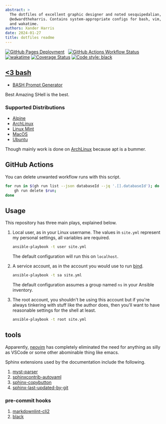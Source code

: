 ```yaml
---
abstract: >
  The dotfiles of excellent graphic designer and noted sesquipedalian,
  @edwardtheharris. Contains system-appropriate configs for bash, vim,
  and wakatime.
authors: Xander Harris
date: 2024-01-27
title: dotfiles readme
---
```


[![GitHub Pages Deployment](https://img.shields.io/github/actions/workflow/status/edwardtheharris/dotfiles/pages.yml?branch=main&style=flat&logo=github&label=GitHub%20Pages)](https://edwardtheharris.github.io/dotfiles/)
&nbsp; [![GitHub Actions Workflow Status](https://img.shields.io/github/actions/workflow/status/edwardtheharris/dotfiles/shell.yml?branch=main&style=flat&logo=githubactions&logoColor=white&label=ShellCheck)](https://github.com/edwardtheharris/dotfiles/actions/workflows/shell.yml)
[![wakatime](https://wakatime.com/badge/github/edwardtheharris/dotfiles.svg)](https://wakatime.com/badge/github/edwardtheharris/dotfiles)
[![Coverage Status](https://coveralls.io/repos/github/edwardtheharris/dotfiles/badge.svg)](https://coveralls.io/github/edwardtheharris/dotfiles)
[![Code style: black](https://img.shields.io/badge/code%20style-black-000000.svg)](https://github.com/psf/black)

## [<3 bash](http://tldp.org/HOWTO/Bash-Prog-Intro-HOWTO.html)

- [BASH Prompt Generator](https://bash-prompt-generator.org/)

Best Amazing SHell is the best.

### Supported Distributions

- [Alpine](https://www.alpinelinux.org/)
- [ArchLinux](https://archlinux.org)
- [Linux Mint](https://www.linuxmint.com/)
- [MacOS](https://support.apple.com/en-us/102662)
- [Ubuntu](https://ubuntu.com/)

Though mainly work is done on [ArchLinux](https://archlinux.org) because
apt is a bummer.

## GitHub Actions

You can delete unwanted workflow runs with this script.

```sh
for run in $(gh run list --json databaseId --jq '.[].databaseId'); do
    gh run delete $run;
done
```

## Usage

This repository has three main plays, explained below.

1. Local user, as in your Linux username. The values in `site.yml`
   represent my personal settings, all variables are required.

   ```sh
   ansible-playbook -t user site.yml
   ```

   The default configuration will run this on `localhost`.

2. A service account, as in the account you would use to run
   [bind](https://bind9.readthedocs.io/en/latest/).

   ```sh
   ansible-playbook -t sa site.yml
   ```

   The default configuration assumes a group named `ns` in your
   Ansible inventory.

3. The root account, you shouldn't be using this account but
   if you're always tinkering with stuff like the author does,
   then you'll want to have reasonable settings for the shell at least.

   ```sh
   ansible-playbook -t root site.yml
   ```


## tools

Apparently, [neovim](https://github.com/neovim/neovim) has completely
eliminated the need for anything as silly as VSCode or some other
abominable thing like emacs.

Sphinx extensions used by the documentation include the following.

1. [myst-parser](https://myst-parser.readthedocs.io/en/latest/)
2. [sphinxcontrib-autoyaml](https://pypi.org/project/sphinxcontrib-autoyaml/)
3. [sphinx-copybutton](https://sphinx-copybutton.readthedocs.io/en/latest/index.html)
4. [sphinx-last-updated-by-git](https://pypi.org/project/sphinx-last-updated-by-git/)

### pre-commit hooks

1. [markdownlint-cli2](https://github.com/DavidAnson/markdownlint-cli2)
2. [black](https://black.readthedocs.io/en/stable/integrations/source_version_control.html)
